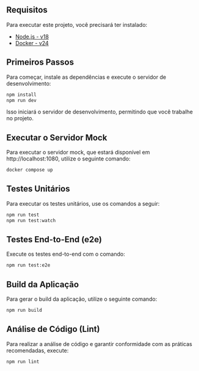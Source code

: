 ## Requisitos
Para executar este projeto, você precisará ter instalado:
- [Node.js - v18](https://nodejs.org/en/)
- [Docker - v24](https://www.docker.com/)

## Primeiros Passos

Para começar, instale as dependências e execute o servidor de desenvolvimento:
  
```bash
npm install
npm run dev
```
Isso iniciará o servidor de desenvolvimento, permitindo que você trabalhe no projeto.

## Executar o Servidor Mock
Para executar o servidor mock, que estará disponível em http://localhost:1080, utilize o seguinte comando:

```bash
docker compose up
```

## Testes Unitários
Para executar os testes unitários, use os comandos a seguir:

```bash
npm run test
npm run test:watch
```

## Testes End-to-End (e2e)
Execute os testes end-to-end com o comando:

```bash
npm run test:e2e
```

## Build da Aplicação
Para gerar o build da aplicação, utilize o seguinte comando:

```bash
npm run build
```

## Análise de Código (Lint)
Para realizar a análise de código e garantir conformidade com as práticas recomendadas, execute:

```bash
npm run lint
```